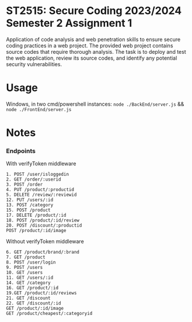 # ST2515: Secure Coding 2023/2024 Semester 2 Assignment 1

Application of code analysis and web penetration skills to ensure secure coding practices in a web project. The provided web project contains source codes that require thorough analysis. The task is to deploy and test the web application, review its source codes, and identify any potential security vulnerabilities.

# Usage

Windows, in two cmd/powershell instances: ```node ./BackEnd/server.js``` && ```node ./FrontEnd/server.js```

# Notes 

### Endpoints

With verifyToken middleware
```
1. POST /user/isloggedin
2. GET /order/:userid
3. POST /order
4. PUT /product/:productid
5. DELETE /review/:reviewid
12. PUT /users/:id
13. POST /category
15. POST /product
17. DELETE /product/:id
18. POST /product/:id/review
20. POST /discount/:productid
POST /product/:id/image
```
Without verifyToken middleware
```
6. GET /product/brand/:brand
7. GET /product
8. POST /user/login
9. POST /users
10. GET /users
11. GET /users/:id
14. GET /category
16. GET /product/:id
19.GET /product/:id/reviews
21. GET /discount
22. GET /discount/:id
GET /product/:id/image
GET /product/cheapest/:categoryid
```